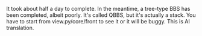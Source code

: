 It took about half a day to complete.
In the meantime, a tree-type BBS has been completed, albeit poorly.
It's called QBBS, but it's actually a stack.
You have to start from view.py/core/front to see it or it will be buggy.
This is AI translation.
